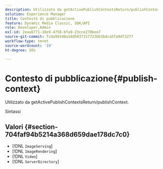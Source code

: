 ```yaml
---
description: Utilizzato da getActivePublishContextsReturn/publishContext.
solution: Experience Manager
title: Contesto di pubblicazione
feature: Dynamic Media Classic, SDK/API
role: Developer,Admin
exl-id: 2eaa6771-18e9-4758-bfa9-23cce278bee7
source-git-commit: fcda99340a18d5037157723bb3bdca5fa9df3277
workflow-type: tm+mt
source-wordcount: '19'
ht-degree: 26%

---
```


# Contesto di pubblicazione{#publish-context}

Utilizzato da getActivePublishContextsReturn/publishContext.

Sintassi

## Valori {#section-704faf94b5214a368d659dae178dc7c0}

* [!DNL `ImageServing`]
* [!DNL `ImageRendering`]
* [!DNL `Video`]
* [!DNL `ServerDirectory`]
